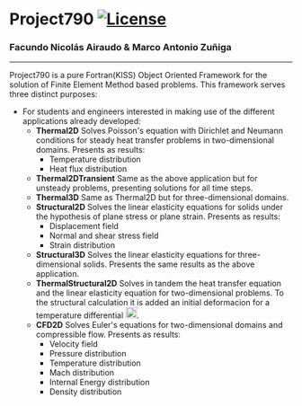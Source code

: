 # Project790 [![License](https://img.shields.io/badge/license-MIT-red.svg)]()
### Facundo Nicolás Airaudo & Marco Antonio Zuñiga
***

Project790 is a pure Fortran(KISS) Object Oriented Framework for the solution of Finite Element Method based problems.
This framework serves three distinct purposes:
+ For students and engineers interested in making use of the different applications already developed:
  + **Thermal2D** Solves Poisson's equation with Dirichlet and Neumann conditions for steady heat transfer problems in two-dimensional domains. Presents as results:
    + Temperature distribution
    + Heat flux distribution
  + **Thermal2DTransient** Same as the above application but for unsteady problems, presenting solutions for all time steps.
  + **Thermal3D** Same as Thermal2D but for three-dimensional domains.
  + **Structural2D** Solves the linear elasticity equations for solids under the hypothesis of plane stress or plane strain. Presents as results:
    + Displacement field 
    + Normal and shear stress field
    + Strain distribution
  + **Structural3D** Solves the linear elasticity equations for three-dimensional solids. Presents the same results as the above application.
  + **ThermalStructural2D** Solves in tandem the heat transfer equation and the linear elasticity equation for two-dimensional problems. To the structural calculation it is added an initial deformacion for a temperature differential <img src="https://i.imgur.com/aMblv4X.png" alt="DeltaT" width="20"/>.
  + **CFD2D** Solves Euler's equations for two-dimensional domains and compressible flow. Presents as results:
    + Velocity field
    + Pressure distribution
    + Temperature distribution
    + Mach distribution
    + Internal Energy distribution
    + Density distribution
